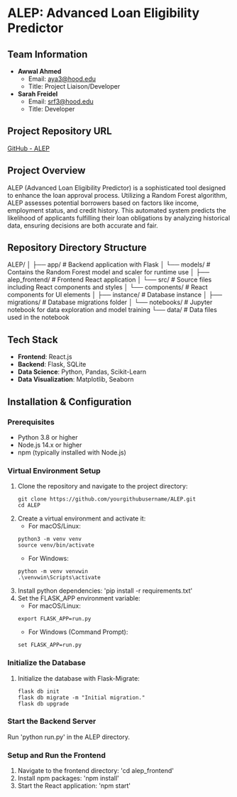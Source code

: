 # ALEP: Advanced Loan Eligibility Predictor

## Team Information
- **Awwal Ahmed**
  - Email: aya3@hood.edu
  - Title: Project Liaison/Developer
- **Sarah Freidel**
  - Email: srf3@hood.edu
  - Title: Developer


## Project Repository URL
[GitHub - ALEP](https://github.com/Inferinus/ALEP)


## Project Overview
ALEP (Advanced Loan Eligibility Predictor) is a sophisticated tool designed to enhance the loan approval process. Utilizing a Random Forest algorithm, ALEP assesses potential borrowers based on factors like income, employment status, and credit history. This automated system predicts the likelihood of applicants fulfilling their loan obligations by analyzing historical data, ensuring decisions are both accurate and fair.


## Repository Directory Structure
ALEP/
│
├── app/ # Backend application with Flask
│ └── models/ # Contains the Random Forest model and scaler for runtime use
│
├── alep_frontend/ # Frontend React application
│ └── src/ # Source files including React components and styles
│   └── components/ # React components for UI elements
│
├── instance/ # Database instance
│
├── migrations/ # Database migrations folder
│
└── notebooks/ # Jupyter notebook for data exploration and model training
  └── data/ # Data files used in the notebook


## Tech Stack
- **Frontend**: React.js
- **Backend**: Flask, SQLite
- **Data Science**: Python, Pandas, Scikit-Learn
- **Data Visualization**: Matplotlib, Seaborn


## Installation & Configuration
### Prerequisites
- Python 3.8 or higher
- Node.js 14.x or higher
- npm (typically installed with Node.js)

### Virtual Environment Setup
1. Clone the repository and navigate to the project directory:
    ```
    git clone https://github.com/yourgithubusername/ALEP.git
    cd ALEP
    ```
2. Create a virtual environment and activate it:
    - For macOS/Linux:
    ```
    python3 -m venv venv
    source venv/bin/activate
    ```
    - For Windows:
    ```
    python -m venv venvwin
    .\venvwin\Scripts\activate
    ```
3. Install python dependencies: 'pip install -r requirements.txt'
4. Set the FLASK_APP environment variable:
    - For macOS/Linux:
    ```
    export FLASK_APP=run.py
    ```
    - For Windows (Command Prompt):
    ```
    set FLASK_APP=run.py
    ```

### Initialize the Database
1. Initialize the database with Flask-Migrate:
    ```
    flask db init
    flask db migrate -m "Initial migration."
    flask db upgrade
    ```

### Start the Backend Server
Run 'python run.py' in the ALEP directory.

### Setup and Run the Frontend
1. Navigate to the frontend directory: 'cd alep_frontend'
2. Install npm packages: 'npm install'
3. Start the React application: 'npm start'
